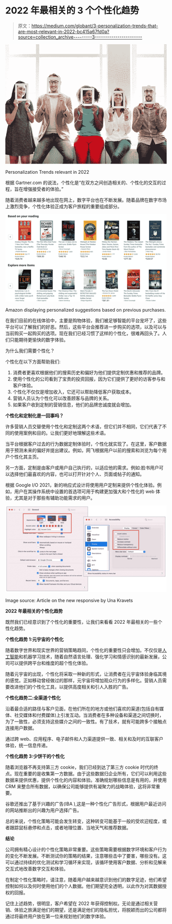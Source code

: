 # 2022 年最相关的 3 个个性化趋势

> 原文：<https://medium.com/globant/3-personalization-trends-that-are-most-relevant-in-2022-bc415a67fd0a?source=collection_archive---------3----------------------->

![](img/11c455b844d814791354f97ffa9f9c41.png)

Personalization Trends relevant in 2022

根据 Gartner.com 的说法，个性化是“在双方之间创造相关的、个性化的交互的过程，旨在增强接受者的体验。”

随着消费者越来越多地出现在网上，数字平台也在不断发展。随着品牌在数字市场上激烈竞争，个性化体验正成为客户旅程的重要组成部分。

![](img/72957f8756d79a4a2356c0166695df8b.png)

Amazon displaying personalized suggestions based on previous purchases.

在我们目前的在线体验中，主要是购物体验，我们被足够智能的平台宠坏了，这些平台可以了解我们的好恶。然后，这些平台会推荐进一步购买的选项，以及可以与当前购买一起购买的选项。现在我们已经习惯了这样的个性化，很难再回头了。人们只能期待更愉快的数字体验。

为什么我们需要个性化？

个性化在以下方面帮助我们:

1.  消费者更喜欢根据他们的搜索历史和偏好为他们提供定制优惠和推荐的品牌。
2.  使用个性化的公司看到了宝贵的投资回报，因为它们提供了更好的访客参与和客户体验。
3.  个性化不仅仅是增加收入，它还可以帮助降低客户获取成本。
4.  营销人员认为个性化可以改善顾客与品牌的关系。
5.  如果客户收到定制的营销信息，他们的品牌忠诚度就会增加。

**个性化和定制化是一回事吗？**

许多营销人员交替使用个性化和定制这两个术语，但它们并不相同，它们代表了不同的使用案例和目的。让我们更好地理解这些术语。

当平台根据客户过去的行为数据定制体验时，个性化就实现了。在这里，客户数据用于预测未来的偏好并提出建议。例如，网飞根据用户以前的搜索和浏览为每个用户个性化其主页。

另一方面，定制是由客户或用户自己执行的，以适应他的需求。例如:脸书用户可以选择他们最喜欢的内容，也可以打开针对个人、页面或帖子的通知。

根据 Google I/O 2021，新的响应式设计将使用用户定制来提供个性化体验。例如，用户在其操作系统中设置的首选项可用于构建更加强大和个性化的 web 体验，尤其是对于那些有辅助功能需求的用户。

![](img/2d1d5a3fc756ee5f7755c3dfeff116eb.png)

Image source: Article on the new responsive by Una Kravets

**2022 年最相关的个性化趋势**

既然我们已经意识到了个性化的重要性，让我们来看看 2022 年最相关的一些个性化趋势。

**个性化趋势 1:元宇宙的个性化**

随着数字世界和现实世界的营销策略趋同，个性化的重要性只会增加。不仅仅是[人工智能](/globant/ai-powered-optimization-of-websites-steps-to-improve-customer-experience-with-ai-5c32c79e76e3)和机器学习技术，随着自然语言处理、强化学习和情感识别的最新发展，公司可以提供跨平台和维度的超个性化体验。

随着元宇宙的出现，个性化将采取一种新的形式，让消费者在元宇宙体验身临其境的感觉。正如移动曾经做过的那样，元宇宙将增加观众行为的多样化。营销人员需要改进他们的个性化工具，以提供高度相关和引人入胜的广告。

**个性化趋势二:全渠道个性化**

沿着最合适的路径与客户见面，在他们所在的地方或他们喜欢的渠道(包括自有媒体、社交媒体和付费媒体)上引发互动。当消费者在多种设备和渠道之间切换时，为了一致性，必须支持这些媒介之间的一致性。有了技术，就有可能跨多个接触点连接用户数据。

通过跨 web、应用程序、电子邮件和人力渠道提供一致、相关和及时的互联客户体验，统一信息传递。

**个性化趋势 3:少饼干的个性化**

随着浏览器不再支持第三方 cookie，我们已经到达了第三方 cookie 时代的终点。现在重要的是收集第一方数据。由于这些数据归企业所有，它们可以利用这些数据来提供优惠，提供个性化的内容和体验。准确规划哪些信息是有用的，并使用 CRM 来整合所有数据，以确保公司能够提供有凝聚力的战略体验，这将非常重要。

谷歌还推出了基于兴趣的广告(IBA ),这是一种个性化广告形式，根据用户最近访问的网站推断出的兴趣为用户选择广告。

总的来说，个性化策略可能会发生转变，这种转变可能基于一般的受欢迎程度，或者跟踪鼠标悬停和点击，或者地理位置、当地天气和推荐数据。

**结论**

公司拥有精心设计的个性化策略非常重要。这些策略需要根据数字环境和客户行为的变化不断发展。不断测试你的策略的结果，注意哪些击中了要害，哪些没有。这可以通过持续的优化测试和学习循环来实现，该循环使用客户数据、分析和见解来交互式地改善数字交互和体验。

在制定个性化策略时，请注意，随着用户越来越意识到他们的数字足迹，他们希望控制如何以及何时使用他们的个人数据。他们期望完全透明，以此作为对其数据授权的回报。

记住上述趋势，很明显，客户希望在 2022 年获得控制权。无论是通过相关营销、体验之旅满足他们的期望，还是满足他们的隐私担忧，将脱颖而出的公司都将通过将最终用户放在第一位来规划他们的数字体验。